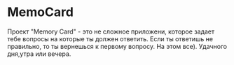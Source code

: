 # MemoCard

Проект "Memory Card" - это не сложное приложени, которое задает тебе вопросы на которые ты должен ответить. Если ты ответишь не правильно, то ты вернешься к первому вопросу. На этом все). Удачного дня,утра или вечера.
